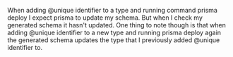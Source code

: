 When adding @unique identifier to a type and running command prisma deploy I expect prisma to update my schema. But when I check my generated schema it hasn't updated. One thing to note though is that when adding @unique identifier to a new type and running prisma deploy again the generated schema updates the type that I previously added @unique identifier to.
